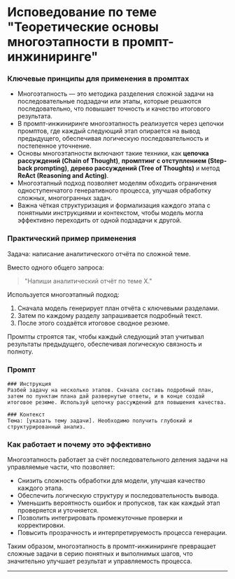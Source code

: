 Исповедование по теме "Теоретические основы многоэтапности в промпт-инжиниринге"
=============================================================

### Ключевые принципы для применения в промптах

- Многоэтапность — это методика разделения сложной задачи на последовательные подзадачи или этапы, которые решаются последовательно, что повышает точность и качество итогового результата.
- В промпт-инжиниринге многоэтапность реализуется через цепочки промптов, где каждый следующий этап опирается на вывод предыдущего, обеспечивая логическую последовательность и постепенное уточнение.
- Основы многоэтапности включают такие техники, как **цепочка рассуждений (Chain of Thought)**, **промптинг с отступлением (Step-back prompting)**, **дерево рассуждений (Tree of Thoughts)** и метод **ReAct (Reasoning and Acting)**.
- Многоэтапный подход позволяет моделям обходить ограничения одноступенчатого генеративного процесса, улучшая обработку сложных, многогранных задач.
- Важна чёткая структуризация и формализация каждого этапа с понятными инструкциями и контекстом, чтобы модель могла эффективно переходить от одной подзадачи к другой.


### Практический пример применения

Задача: написание аналитического отчёта по сложной теме.

Вместо одного общего запроса:

> "Напиши аналитический отчёт по теме X."

Используется многоэтапный подход:

1. Сначала модель генерирует план отчёта с ключевыми разделами.
2. Затем по каждому разделу запрашивается подробный текст.
3. После этого создаётся итоговое сводное резюме.

Промпты строятся так, чтобы каждый следующий этап учитывал результаты предыдущего, обеспечивая логическую связность и полноту.

### Промпт

```
### Инструкция
Разбей задачу на несколько этапов. Сначала составь подробный план, затем по пунктам плана дай развернутые ответы, и в конце создай итоговое резюме. Используй цепочку рассуждений для повышения качества.

### Контекст
Тема: [указать тему задачи]. Необходимо получить глубокий и структурированный анализ.
```


### Как работает и почему это эффективно

Многоэтапность работает за счёт последовательного деления задачи на управляемые части, что позволяет:

- Снизить сложность обработки для модели, улучшая качество каждого этапа.
- Обеспечить логическую структуру и последовательность вывода.
- Уменьшить вероятность ошибок и пропусков, так как каждый этап проверяется и уточняется.
- Позволить интегрировать промежуточные проверки и корректировки.
- Повысить прозрачность и интерпретируемость процесса генерации.

Таким образом, многоэтапность в промпт-инжиниринге превращает сложные задачи в серию понятных и выполнимых шагов, что значительно улучшает результат и управляемость процесса.

---
[^1]: https://www.promptingguide.ai/ru

[^2]: https://developers.sber.ru/docs/ru/gigachat/prompts-hub/prompt-engineering

[^3]: https://habr.com/ru/articles/901426/

[^4]: https://www.unite.ai/ru/prompt-engineering-courses/

[^5]: https://habr.com/ru/companies/lanit/articles/812261/

[^6]: https://www.promptingguide.ai/ru/introduction/basics

[^7]: https://neural-university.ru/5lesson-1

[^8]: https://courses.sberuniversity.ru/generative_art/img/13


